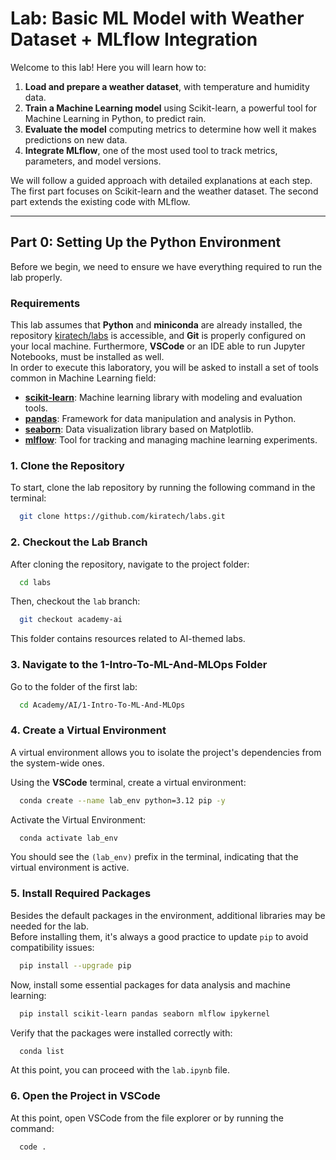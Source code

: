 # Lab: Basic ML Model with Weather Dataset + MLflow Integration

Welcome to this lab! Here you will learn how to:

1. **Load and prepare a weather dataset**, with temperature and humidity data.
2. **Train a Machine Learning model** using Scikit-learn, a powerful tool for Machine Learning in Python, to predict rain.
3. **Evaluate the model** computing metrics to determine how well it makes predictions on new data.
4. **Integrate MLflow**, one of the most used tool to track metrics, parameters, and model versions.

We will follow a guided approach with detailed explanations at each step.  
The first part focuses on Scikit-learn and the weather dataset. The second part extends the existing code with MLflow.

---

## Part 0: Setting Up the Python Environment

Before we begin, we need to ensure we have everything required to run the lab properly.  

### **Requirements**

This lab assumes that **Python** and **miniconda** are already installed, the repository [kiratech/labs](https://github.com/kiratech/labs.git) is accessible, and **Git** is properly configured on your local machine. Furthermore, **VSCode** or an IDE able to run Jupyter Notebooks, must be installed as well.  
In order to execute this laboratory, you will be asked to install a set of tools common in Machine Learning field:

- [**scikit-learn**](https://scikit-learn.org/stable/index.html): Machine learning library with modeling and evaluation tools.
- [**pandas**](https://pandas.pydata.org/): Framework for data manipulation and analysis in Python.
- [**seaborn**](https://seaborn.pydata.org/): Data visualization library based on Matplotlib.
- [**mlflow**](https://mlflow.org/): Tool for tracking and managing machine learning experiments.  

### 1. Clone the Repository

To start, clone the lab repository by running the following command in the terminal:

```sh
  git clone https://github.com/kiratech/labs.git
```

### 2. Checkout the Lab Branch

After cloning the repository, navigate to the project folder:

```sh
  cd labs
```

Then, checkout the `lab` branch:

```sh
  git checkout academy-ai
```

This folder contains resources related to AI-themed labs.

### 3. Navigate to the 1-Intro-To-ML-And-MLOps Folder

Go to the folder of the first lab:

```sh
  cd Academy/AI/1-Intro-To-ML-And-MLOps
```

### 4. Create a Virtual Environment

A virtual environment allows you to isolate the project's dependencies from the system-wide ones.

Using the **VSCode** terminal, create a virtual environment:

```sh
  conda create --name lab_env python=3.12 pip -y
```

Activate the Virtual Environment:

```sh
  conda activate lab_env
```

You should see the `(lab_env)` prefix in the terminal, indicating that the virtual environment is active.

### 5. Install Required Packages

Besides the default packages in the environment, additional libraries may be needed for the lab.  
Before installing them, it's always a good practice to update `pip` to avoid compatibility issues:

```sh
  pip install --upgrade pip
```  

Now, install some essential packages for data analysis and machine learning:

```sh
  pip install scikit-learn pandas seaborn mlflow ipykernel
```  

Verify that the packages were installed correctly with:  

```sh
  conda list
```  

At this point, you can proceed with the `lab.ipynb` file.

### 6. Open the Project in VSCode

At this point, open VSCode from the file explorer or by running the command:

```sh
  code .
```
